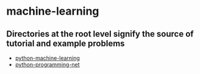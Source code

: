 # machine-learning

## Directories at the root level signify the source of tutorial and example problems

- [python-machine-learning](https://github.com/scostello/machine-learning/tree/master/python-machine-learning)
- [python-programming-net](https://github.com/scostello/machine-learning/tree/master/python-programming-net)
